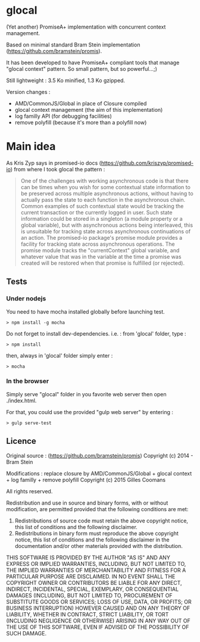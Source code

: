 # glocal

(Yet another) PromiseA+ implementation with concurrent context management.

Based on minimal standard Bram Stein implementation (https://github.com/bramstein/promis).

It has been developed to have PromiseA+ compliant tools that manage "glocal context" pattern.
So small pattern, but so powerful...;)

Still lightweight : 3.5 Ko minified, 1.3 Ko gzipped.

Version changes : 

- AMD/CommonJS/Global in place of Closure compiled
- glocal context management (the aim of this implementation)
- log familly API (for debugging facilities)
- remove polyfill (because it's more than a polyfill now)

# Main idea

As Kris Zyp says in promised-io docs (https://github.com/kriszyp/promised-io) from where I took glocal the pattern :

> One of the challenges with working asynchronous code is that there can be times when you wish for some contextual state information to be preserved across multiple asynchronous actions, without having to actually pass the state to each function in the asynchronous chain. Common examples of such contextual state would be tracking the current transaction or the currently logged in user. Such state information could be stored in a singleton (a module property or a global variable), but with asynchronous actions being interleaved, this is unsuitable for tracking state across asynchronous continuations of an action.
> The promised-io package's promise module provides a facility for tracking state across asynchronous operations. The promise module tracks the "currentContext" global variable, and whatever value that was in the variable at the time a promise was created will be restored when that promise is fulfilled (or rejected).


## Tests

### Under nodejs

You need to have mocha installed globally before launching test. 
```
> npm install -g mocha
```
Do not forget to install dev-dependencies. i.e. : from 'glocal' folder, type :
```
> npm install
```

then, always in 'glocal' folder simply enter :
```
> mocha
```

### In the browser

Simply serve "glocal" folder in you favorite web server then open ./index.html.

For that, you could use the provided "gulp web server" by entering :
```
> gulp serve-test
```

## Licence

Original source : (https://github.com/bramstein/promis)
Copyright (c) 2014 - Bram Stein

Modifications : replace closure by AMD/CommonJS/Global + glocal context + log familly + remove polyfill
Copyright (c) 2015 Gilles Coomans

All rights reserved.

Redistribution and use in source and binary forms, with or without 
modification, are permitted provided that the following conditions 
are met:
 
 1. Redistributions of source code must retain the above copyright
    notice, this list of conditions and the following disclaimer. 
 2. Redistributions in binary form must reproduce the above copyright 
    notice, this list of conditions and the following disclaimer in the 
    documentation and/or other materials provided with the distribution. 

THIS SOFTWARE IS PROVIDED BY THE AUTHOR "AS IS" AND ANY EXPRESS OR IMPLIED 
WARRANTIES, INCLUDING, BUT NOT LIMITED TO, THE IMPLIED WARRANTIES OF 
MERCHANTABILITY AND FITNESS FOR A PARTICULAR PURPOSE ARE DISCLAIMED. IN NO 
EVENT SHALL THE COPYRIGHT OWNER OR CONTRIBUTORS BE LIABLE FOR ANY DIRECT, 
INDIRECT, INCIDENTAL, SPECIAL, EXEMPLARY, OR CONSEQUENTIAL DAMAGES (INCLUDING, 
BUT NOT LIMITED TO, PROCUREMENT OF SUBSTITUTE GOODS OR SERVICES; LOSS OF USE, 
DATA, OR PROFITS; OR BUSINESS INTERRUPTION) HOWEVER CAUSED AND ON ANY THEORY 
OF LIABILITY, WHETHER IN CONTRACT, STRICT LIABILITY, OR TORT (INCLUDING 
NEGLIGENCE OR OTHERWISE) ARISING IN ANY WAY OUT OF THE USE OF THIS SOFTWARE, 
EVEN IF ADVISED OF THE POSSIBILITY OF SUCH DAMAGE.

